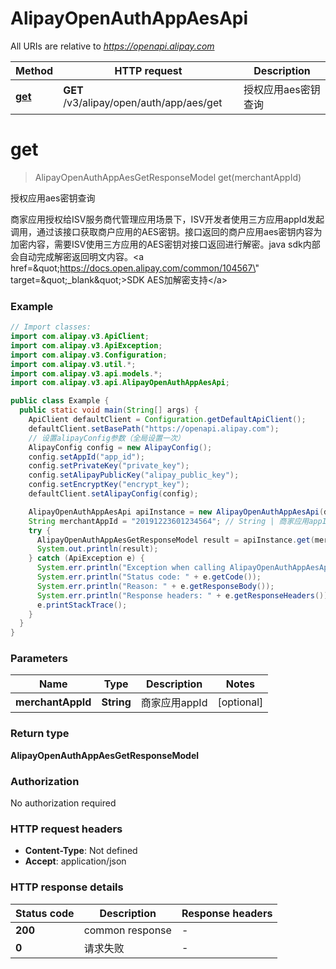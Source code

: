 # AlipayOpenAuthAppAesApi

All URIs are relative to *https://openapi.alipay.com*

| Method | HTTP request | Description |
|------------- | ------------- | -------------|
| [**get**](AlipayOpenAuthAppAesApi.md#get) | **GET** /v3/alipay/open/auth/app/aes/get | 授权应用aes密钥查询 |


<a name="get"></a>
# **get**
> AlipayOpenAuthAppAesGetResponseModel get(merchantAppId)

授权应用aes密钥查询

商家应用授权给ISV服务商代管理应用场景下，ISV开发者使用三方应用appId发起调用，通过该接口获取商户应用的AES密钥。接口返回的商户应用aes密钥内容为加密内容，需要ISV使用三方应用的AES密钥对接口返回进行解密。java sdk内部会自动完成解密返回明文内容。&lt;a href&#x3D;\&quot;https://docs.open.alipay.com/common/104567\&quot; target&#x3D;\&quot;_blank\&quot;&gt;SDK AES加解密支持&lt;/a&gt;

### Example
```java
// Import classes:
import com.alipay.v3.ApiClient;
import com.alipay.v3.ApiException;
import com.alipay.v3.Configuration;
import com.alipay.v3.util.*;
import com.alipay.v3.api.models.*;
import com.alipay.v3.api.AlipayOpenAuthAppAesApi;

public class Example {
  public static void main(String[] args) {
    ApiClient defaultClient = Configuration.getDefaultApiClient();
    defaultClient.setBasePath("https://openapi.alipay.com");
    // 设置alipayConfig参数（全局设置一次）
    AlipayConfig config = new AlipayConfig();
    config.setAppId("app_id");
    config.setPrivateKey("private_key");
    config.setAlipayPublicKey("alipay_public_key");
    config.setEncryptKey("encrypt_key");
    defaultClient.setAlipayConfig(config);

    AlipayOpenAuthAppAesApi apiInstance = new AlipayOpenAuthAppAesApi(defaultClient);
    String merchantAppId = "20191223601234564"; // String | 商家应用appId
    try {
      AlipayOpenAuthAppAesGetResponseModel result = apiInstance.get(merchantAppId);
      System.out.println(result);
    } catch (ApiException e) {
      System.err.println("Exception when calling AlipayOpenAuthAppAesApi#get");
      System.err.println("Status code: " + e.getCode());
      System.err.println("Reason: " + e.getResponseBody());
      System.err.println("Response headers: " + e.getResponseHeaders());
      e.printStackTrace();
    }
  }
}
```

### Parameters

| Name | Type | Description  | Notes |
|------------- | ------------- | ------------- | -------------|
| **merchantAppId** | **String**| 商家应用appId | [optional] |

### Return type

**AlipayOpenAuthAppAesGetResponseModel**

### Authorization

No authorization required

### HTTP request headers

 - **Content-Type**: Not defined
 - **Accept**: application/json

### HTTP response details
| Status code | Description | Response headers |
|-------------|-------------|------------------|
| **200** | common response |  -  |
| **0** | 请求失败 |  -  |

